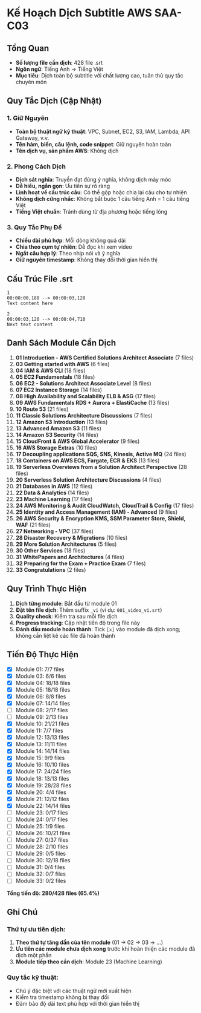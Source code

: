 # Kế Hoạch Dịch Subtitle AWS SAA-C03

## Tổng Quan
- **Số lượng file cần dịch**: 428 file .srt
- **Ngôn ngữ**: Tiếng Anh → Tiếng Việt
- **Mục tiêu**: Dịch toàn bộ subtitle với chất lượng cao, tuân thủ quy tắc chuyên môn

## Quy Tắc Dịch (Cập Nhật)

### 1. Giữ Nguyên
- **Toàn bộ thuật ngữ kỹ thuật**: VPC, Subnet, EC2, S3, IAM, Lambda, API Gateway, v.v.
- **Tên hàm, biến, câu lệnh, code snippet**: Giữ nguyên hoàn toàn
- **Tên dịch vụ, sản phẩm AWS**: Không dịch

### 2. Phong Cách Dịch
- **Dịch sát nghĩa**: Truyền đạt đúng ý nghĩa, không dịch máy móc
- **Dễ hiểu, ngắn gọn**: Ưu tiên sự rõ ràng
- **Linh hoạt về cấu trúc câu**: Có thể gộp hoặc chia lại câu cho tự nhiên
- **Không dịch cứng nhắc**: Không bắt buộc 1 câu tiếng Anh = 1 câu tiếng Việt
- **Tiếng Việt chuẩn**: Tránh dùng từ địa phương hoặc tiếng lóng

### 3. Quy Tắc Phụ Đề
- **Chiều dài phù hợp**: Mỗi dòng không quá dài
- **Chia theo cụm tự nhiên**: Dễ đọc khi xem video
- **Ngắt câu hợp lý**: Theo nhịp nói và ý nghĩa
- **Giữ nguyên timestamp**: Không thay đổi thời gian hiển thị

## Cấu Trúc File .srt
```
1
00:00:00,180 --> 00:00:03,120
Text content here

2
00:00:03,120 --> 00:00:04,710
Next text content
```

## Danh Sách Module Cần Dịch
1. **01 Introduction - AWS Certified Solutions Architect Associate** (7 files)
2. **03 Getting started with AWS** (6 files)  
3. **04 IAM & AWS CLI** (18 files)
4. **05 EC2 Fundamentals** (18 files)
5. **06 EC2 - Solutions Architect Associate Level** (8 files)
6. **07 EC2 Instance Storage** (14 files)
7. **08 High Availability and Scalability ELB & ASG** (17 files)
8. **09 AWS Fundamentals RDS + Aurora + ElastiCache** (13 files)
9. **10 Route 53** (21 files)
10. **11 Classic Solutions Architecture Discussions** (7 files)
11. **12 Amazon S3 Introduction** (13 files)
12. **13 Advanced Amazon S3** (11 files)
13. **14 Amazon S3 Security** (14 files)
14. **15 CloudFront & AWS Global Accelerator** (9 files)
15. **16 AWS Storage Extras** (10 files)
16. **17 Decoupling applications SQS, SNS, Kinesis, Active MQ** (24 files)
17. **18 Containers on AWS ECS, Fargate, ECR & EKS** (13 files)
18. **19 Serverless Overviews from a Solution Architect Perspective** (28 files)
19. **20 Serverless Solution Architecture Discussions** (4 files)
20. **21 Databases in AWS** (12 files)
21. **22 Data & Analytics** (14 files)
22. **23 Machine Learning** (17 files)
23. **24 AWS Monitoring & Audit CloudWatch, CloudTrail & Config** (17 files)
24. **25 Identity and Access Management (IAM) - Advanced** (9 files)
25. **26 AWS Security & Encryption KMS, SSM Parameter Store, Shield, WAF** (21 files)
26. **27 Networking - VPC** (37 files)
27. **28 Disaster Recovery & Migrations** (10 files)
28. **29 More Solution Architectures** (5 files)
29. **30 Other Services** (18 files)
30. **31 WhitePapers and Architectures** (4 files)
31. **32 Preparing for the Exam + Practice Exam** (7 files)
32. **33 Congratulations** (2 files)

## Quy Trình Thực Hiện
1. **Dịch từng module**: Bắt đầu từ module 01
2. **Đặt tên file dịch**: Thêm suffix `_vi` (ví dụ: `001_video_vi.srt`)
3. **Quality check**: Kiểm tra sau mỗi file dịch
4. **Progress tracking**: Cập nhật tiến độ trong file này
5. **Đánh dấu module hoàn thành**: Tick `[x]` vào module đã dịch xong; không cần liệt kê các file đã hoàn thành

## Tiến Độ Thực Hiện
- [x] Module 01: 7/7 files
- [x] Module 03: 6/6 files
- [x] Module 04: 18/18 files
- [x] Module 05: 18/18 files
- [x] Module 06: 8/8 files
- [x] Module 07: 14/14 files
- [ ] Module 08: 2/17 files
- [ ] Module 09: 2/13 files
- [x] Module 10: 21/21 files
- [x] Module 11: 7/7 files
- [x] Module 12: 13/13 files
- [x] Module 13: 11/11 files
- [x] Module 14: 14/14 files
- [x] Module 15: 9/9 files
- [x] Module 16: 10/10 files
- [x] Module 17: 24/24 files
- [x] Module 18: 13/13 files
- [x] Module 19: 28/28 files
- [x] Module 20: 4/4 files
- [x] Module 21: 12/12 files
- [x] Module 22: 14/14 files
- [ ] Module 23: 0/17 files
- [ ] Module 24: 0/17 files
- [ ] Module 25: 1/9 files
- [ ] Module 26: 10/21 files
- [ ] Module 27: 0/37 files
- [ ] Module 28: 2/10 files
- [ ] Module 29: 0/5 files
- [ ] Module 30: 12/18 files
- [ ] Module 31: 0/4 files
- [ ] Module 32: 0/7 files
- [ ] Module 33: 0/2 files

**Tổng tiến độ: 280/428 files (65.4%)**

## Ghi Chú
### Thứ tự ưu tiên dịch:
1. **Theo thứ tự tăng dần của tên module** (01 → 02 → 03 → ...)
2. **Ưu tiên các module chưa dịch xong** trước khi hoàn thiện các module đã dịch một phần
3. **Module tiếp theo cần dịch**: Module 23 (Machine Learning)

### Quy tắc kỹ thuật:
- Chú ý đặc biệt với các thuật ngữ mới xuất hiện
- Kiểm tra timestamp không bị thay đổi
- Đảm bảo độ dài text phù hợp với thời gian hiển thị
